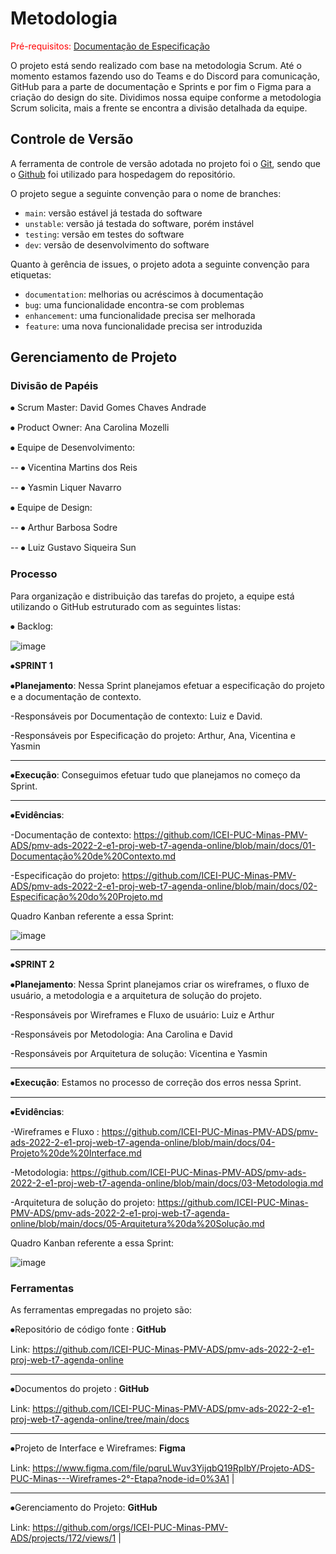 
# Metodologia

<span style="color:red">Pré-requisitos: <a href="2-Especificação do Projeto.md"> Documentação de Especificação</a></span>

O projeto está sendo realizado com base na metodologia Scrum. Até o momento estamos fazendo uso do Teams e do Discord para comunicação, GitHub para a parte de documentação e Sprints e por fim o Figma para a criação do design do site. Dividimos nossa equipe conforme a metodologia Scrum solicita, mais a frente se encontra a divisão detalhada da equipe.

## Controle de Versão

A ferramenta de controle de versão adotada no projeto foi o
[Git](https://git-scm.com/), sendo que o [Github](https://github.com)
foi utilizado para hospedagem do repositório.

O projeto segue a seguinte convenção para o nome de branches:

- `main`: versão estável já testada do software
- `unstable`: versão já testada do software, porém instável
- `testing`: versão em testes do software
- `dev`: versão de desenvolvimento do software

Quanto à gerência de issues, o projeto adota a seguinte convenção para
etiquetas:

- `documentation`: melhorias ou acréscimos à documentação
- `bug`: uma funcionalidade encontra-se com problemas
- `enhancement`: uma funcionalidade precisa ser melhorada
- `feature`: uma nova funcionalidade precisa ser introduzida


## Gerenciamento de Projeto

### Divisão de Papéis

⦁	Scrum Master: David Gomes Chaves Andrade

⦁	Product Owner: Ana Carolina Mozelli

⦁	Equipe de Desenvolvimento:

--  ⦁	Vicentina Martins dos Reis

--  ⦁ Yasmin Liquer Navarro

⦁	Equipe de Design:

--  ⦁	Arthur Barbosa Sodre

--  ⦁ Luiz Gustavo Siqueira Sun


### Processo

Para organização e distribuição das tarefas do projeto, a equipe está utilizando o GitHub estruturado com as seguintes listas: 

⦁	Backlog:

![image](https://user-images.githubusercontent.com/114623537/196296102-5dbaddfe-77cc-4ffe-ad29-32d5e28d43ab.png)

⦁**SPRINT 1**

⦁**Planejamento**: Nessa Sprint planejamos efetuar a especificação do projeto e a documentação de contexto.

-Responsáveis por Documentação de contexto: Luiz e David.

-Responsáveis por Especificação do projeto: Arthur, Ana, Vicentina e Yasmin

-----------------------------------------------------------------------------------------------------------------------------------------------------------------------

⦁**Execução**: Conseguimos efetuar tudo que planejamos no começo da Sprint.

-----------------------------------------------------------------------------------------------------------------------------------------------------------------------

⦁**Evidências**: 

-Documentação de contexto: https://github.com/ICEI-PUC-Minas-PMV-ADS/pmv-ads-2022-2-e1-proj-web-t7-agenda-online/blob/main/docs/01-Documentação%20de%20Contexto.md

-Especificação do projeto: https://github.com/ICEI-PUC-Minas-PMV-ADS/pmv-ads-2022-2-e1-proj-web-t7-agenda-online/blob/main/docs/02-Especificação%20do%20Projeto.md

Quadro Kanban referente a essa Sprint:

![image](https://user-images.githubusercontent.com/114623537/196298841-fddfecd9-b823-439c-8cdd-c8b99d24b0a5.png)

-----------------------------------------------------------------------------------------------------------------------------------------------------------------------

⦁**SPRINT 2**

⦁**Planejamento**: Nessa Sprint planejamos criar os wireframes, o fluxo de usuário, a metodologia e a arquitetura de solução do projeto.

-Responsáveis por Wireframes e Fluxo de usuário: Luiz e Arthur

-Responsáveis por Metodologia: Ana Carolina e David

-Responsáveis por Arquitetura de solução: Vicentina e Yasmin

-----------------------------------------------------------------------------------------------------------------------------------------------------------------------

⦁**Execução**: Estamos no processo de correção dos erros nessa Sprint.

-----------------------------------------------------------------------------------------------------------------------------------------------------------------------

⦁**Evidências**: 

-Wireframes e Fluxo : https://github.com/ICEI-PUC-Minas-PMV-ADS/pmv-ads-2022-2-e1-proj-web-t7-agenda-online/blob/main/docs/04-Projeto%20de%20Interface.md

-Metodologia: https://github.com/ICEI-PUC-Minas-PMV-ADS/pmv-ads-2022-2-e1-proj-web-t7-agenda-online/blob/main/docs/03-Metodologia.md

-Arquitetura de solução do projeto: https://github.com/ICEI-PUC-Minas-PMV-ADS/pmv-ads-2022-2-e1-proj-web-t7-agenda-online/blob/main/docs/05-Arquitetura%20da%20Solução.md

Quadro Kanban referente a essa Sprint:

![image](https://user-images.githubusercontent.com/114623537/194782442-5f9683a1-82b1-4e93-8e1c-805d7d35257a.png)



### Ferramentas

As ferramentas empregadas no projeto são:

⦁Repositório de código fonte : **GitHub**

Link: https://github.com/ICEI-PUC-Minas-PMV-ADS/pmv-ads-2022-2-e1-proj-web-t7-agenda-online

-----------------------------------------------------------------------------------------------------------------------------------------------------------------------

⦁Documentos do projeto : **GitHub**

Link: https://github.com/ICEI-PUC-Minas-PMV-ADS/pmv-ads-2022-2-e1-proj-web-t7-agenda-online/tree/main/docs

-----------------------------------------------------------------------------------------------------------------------------------------------------------------------

⦁Projeto de Interface e  Wireframes: **Figma**

Link: https://www.figma.com/file/pqruLWuv3YijqbQ19RpIbY/Projeto-ADS-PUC-Minas---Wireframes-2°-Etapa?node-id=0%3A1 |

-----------------------------------------------------------------------------------------------------------------------------------------------------------------------

⦁Gerenciamento do Projeto: **GitHub**

Link: https://github.com/orgs/ICEI-PUC-Minas-PMV-ADS/projects/172/views/1 |

